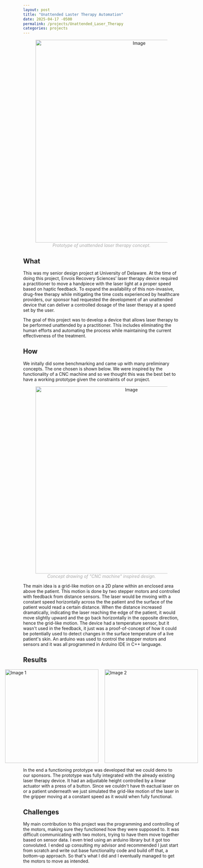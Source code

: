 ```yaml
---
layout: post
title: "Unattended Laster Therapy Automation"
date: 2025-04-17 -0500
permalink: /projects/Unattended_Laser_Therapy
categories: projects
---
```


<!-- inputing an image-->
<!-- with centering of image -->
<figure style="text-align: center;">
    <img src="{{ site.baseurl }}/assets/Unattended/screenshot_lab.jpg" alt="Image" width="650" style="display: block; margin: 0 auto;">
    <figcaption style="font-style: italic; color: #aaa;">Prototype of unattended laser therapy concept.</figcaption>
</figure>


## What
This was my senior design project at University of Delaware. At the time of doing this project, Envois Recovery Sciences’ laser therapy device required a practitioner to move a handpiece with the laser light at a proper speed based on haptic feedback. To expand the availability of this non-invasive, drug-free therapy while mitigating the time costs experienced by healthcare providers, our sponsor had requested the development of an unattended device that can deliver a controlled dosage of the laser therapy at a speed set by the user. 

The goal of this project was to develop a device that allows laser therapy to be performed unattended by a practitioner. This includes eliminating the human efforts and automating the process while maintaining the current effectiveness of the treatment.

## How 
We initally did some benchmarking and came up with many preliminary concepts. The one chosen is shown below. We were inspired by the functionality of a CNC machine and so we thought this was the best bet to have a working prototype given the constraints of our project.

<figure style="text-align: center;">
    <img src="{{ site.baseurl }}/assets/Unattended/CNC_concept.png" alt="Image" width="600" style="display: block; margin: 0 auto;">
    <figcaption style="font-style: italic; color: #aaa;">Concept drawing of "CNC machine" inspired design.</figcaption>
</figure>

The main idea is a grid-like motion on a 2D plane within an enclosed area above the patient. This motion is done by two stepper motors and controlled with feedback from distance sensors. The laser would be mvoing with a constant speed horizontally across the the patient and the surface of the patient would read a certain distance. When the distance increased dramatically, indicating the laser reaching the edge of the patient, it would move slightly upward and the go back horizontally in the opposite direction, hence the grid-like motion. The device had a temperature sensor, but it wasn't used in the feedback, it just was a proof-of-concept of how it could be potentially used to detect changes in the surface temperature of a live patient's skin. An arduino was used to control the stepper motors and sensors and it was all programmed in Arduino IDE in C++ language.


## Results

<div style="display: flex; justify-content: center; gap: 20px;">
    <img src="{{ site.baseurl }}/assets/Unattended/IMG_3113.jpeg" alt="Image 1" width="300">
    <img src="{{ site.baseurl }}/assets/Unattended/IMG_3111.jpeg" alt="Image 2" width="300">
</div>

<!-- Wrap everything in a <div> to control layout, then center the caption outside the flexbox: -->
<!-- <div style="text-align: center;">
  <div style="display: flex; justify-content: center; gap: 20px;">
    <img src="{{ site.baseurl }}/assets/Unattended/IMG_3113.jpeg" alt="Image 1" width="300">
    <img src="{{ site.baseurl }}/assets/Unattended/IMG_3111.jpeg" alt="Image 2" width="300">
  </div>
  <div style="font-style: italic; color: #aaa; margin-top: 5px;">
    Unattended laser therapy (prototype) device at the UD design showcase.
  </div>
</div> -->


In the end a functioning prototype was developed that we could demo to our sponsors. The prototype was fully integrated with the already existing laser therapy device. It had an adjustable height controlled by a linear actuator with a press of a button. Since we couldn't have th eactual laser on or a patient underneath we just simulated the grid-like motion of the laser in the gripper moving at a constant speed as it would when fully functional.


## Challenges
My main contribution to this project was the programming and controlling of the motors, making sure they functioned how they were supposed to. It was difficult communicating with two motors, trying to have them move together based on sensor data. I even tried using an arduino library but it got too convoluted. I ended up consulting my advisor and recommended I just start from scratch and write out base functionality code and build off that, a bottom-up approach. So that's what I did and I eventually managed to get the motors to move as intended.

